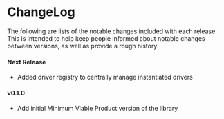 # ChangeLog

The following are lists of the notable changes included with each release.
This is intended to help keep people informed about notable changes between
versions, as well as provide a rough history.

#### Next Release

* Added driver registry to centrally manage instantiated drivers

#### v0.1.0

* Add initial Minimum Viable Product version of the library
